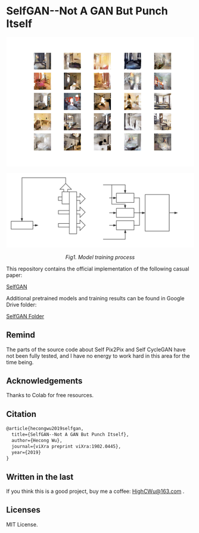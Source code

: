 # SelfGAN--Not A GAN But Punch Itself

<img src="./paper/images/self_dcgan_tpu_bedroom_68800.png" />

<p align="center">
  <img src="./paper/images/model.svg"/>
  <center><i>Fig1. Model training process</i></center>
</p>

This repository contains the official implementation of the following casual paper:

[SelfGAN](https://vixra.org/abs/1902.0445)

Additional pretrained models and training results can be found in Google Drive folder:

[SelfGAN Folder](https://drive.google.com/open?id=1rLUk76rUm7pO5Zm4EtxllKR3stv0wfxh)

## Remind

The parts of the source code about Self Pix2Pix and Self CycleGAN have not been fully tested, and I have no energy to work hard in this area for the time being.

## Acknowledgements

Thanks to Colab for free resources.

## Citation
```
@article{hecongwu2019selfgan,
  title={SelfGAN--Not A GAN But Punch Itself},
  author={Hecong Wu},
  journal={viXra preprint viXra:1902.0445},
  year={2019}
}
```
## Written in the last

If you think this is a good project, buy me a coffee: HighCWu@163.com .

## Licenses

MIT License.